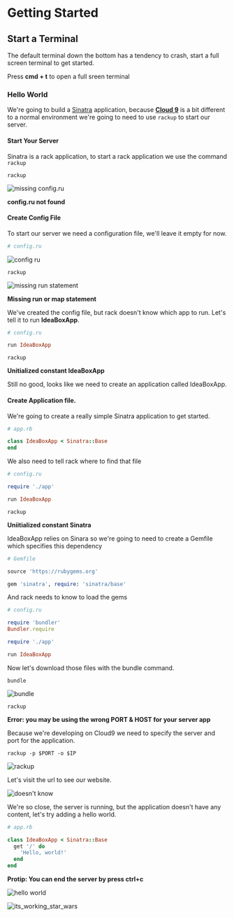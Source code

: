 # Getting Started

## Start a Terminal

The default terminal down the bottom has a tendency to crash, start a full screen terminal to get started.

Press **cmd + t** to open a full sreen terminal

### Hello World

We're going to build a [Sinatra](http://www.sinatrarb.com/) application, because [**Cloud 9**](http://c9.io/) is a
bit different to a normal environment we're going to need to use `rackup` to start our server.

#### Start Your Server

Sinatra is a rack application, to start a rack application we use the command `rackup`

>
```
rackup
```

![missing config.ru](https://cloud.githubusercontent.com/assets/81055/2811881/bac3518c-ce36-11e3-982d-0992e6341e75.png)

> 
**config.ru not found**

#### Create Config File

To start our server we need a configuration file, we'll leave it empty for now.

```ruby
# config.ru
```

![config ru](https://cloud.githubusercontent.com/assets/81055/2811947/f51c8a08-ce39-11e3-987c-5d432b0f1486.gif)

>
```
rackup
```

![missing run statement](https://cloud.githubusercontent.com/assets/81055/2811893/61c9f800-ce37-11e3-982a-bb6c33b14b0e.png)

>
**Missing run or map statement**

We've created the config file, but rack doesn't know which app to run. Let's tell it to run **IdeaBoxApp**.

```ruby
# config.ru

run IdeaBoxApp
```

>
```
rackup
```

>
**Unitialized constant IdeaBoxApp**

Still no good, looks like we need to create an application called IdeaBoxApp.

#### Create Application file.

We're going to create a really simple Sinatra application to get started.

```ruby
# app.rb

class IdeaBoxApp < Sinatra::Base
end
```

We also need to tell rack where to find that file

```ruby
# config.ru 

require './app'

run IdeaBoxApp
```

>
```
rackup
```

>
**Uniitialized constant Sinatra**

IdeaBoxApp relies on Sinara so we're going to need to create a Gemfile which specifies this dependency

```ruby
# Gemfile

source 'https://rubygems.org'

gem 'sinatra', require: 'sinatra/base'
```

And rack needs to know to load the gems

```ruby
# config.ru 

require 'bundler'
Bundler.require

require './app'

run IdeaBoxApp
```

Now let's download those files with the bundle command.

>
```
bundle
```

![bundle](https://cloud.githubusercontent.com/assets/81055/2811961/fa417a2e-ce3a-11e3-83f6-9593b6b4949a.png)

>
```
rackup
```

>
**Error: you may be using the wrong PORT & HOST for your server app**

Because we're developing on Cloud9 we need to specify the server and port for the application.

>
```
rackup -p $PORT -o $IP
```

![rackup](https://cloud.githubusercontent.com/assets/81055/2811971/894f4db8-ce3b-11e3-8ae5-d1098995fbc8.png)

Let's visit the url to see our website.

![doesn't know](https://cloud.githubusercontent.com/assets/81055/2811984/d0ac6c86-ce3b-11e3-879a-5eefb2ff0578.png)

We're so close, the server is running, but the application doesn't have any content, let's try adding a hello world.

```ruby
# app.rb

class IdeaBoxApp < Sinatra::Base
  get '/' do
    'Hello, world!'
  end
end
```

**Protip: You can end the server by press ctrl+c**

![hello world](https://cloud.githubusercontent.com/assets/81055/2811990/0afca1d0-ce3c-11e3-8b2d-2ad751bdb61d.png)

![its_working_star_wars](https://cloud.githubusercontent.com/assets/81055/2811974/a482c38a-ce3b-11e3-833f-23503bb62e8d.gif)

